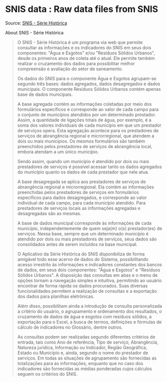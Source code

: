 # SNIS data : Raw data files from SNIS

Source: [SNIS - Série Histórica](http://app4.mdr.gov.br/serieHistorica/)

About SNIS - Série Histórica

> O SNIS - Série Histórica é um programa via web que permite consultar as informações e os indicadores do SNIS em seus dois componentes: "Água e Esgotos" e/ou "Resíduos Sólidos Urbanos", desde os primeiros anos de coleta até o atual. Ele permite também realizar o cruzamento dos dados para possibilitar melhor compreensão e avaliação do setor de saneamento.
>
> Os dados do SNIS para o componente Água e Esgotos agrupam-se segundo três bases: dados agregados, dados desagregados e dados municipais. O componente Resíduos Sólidos Urbanos contém apenas base de dados municipais.
>
> A base agregada contém as informações coletadas por meio dos formulários específicos e corresponde ao valor de cada campo para o conjunto de municípios atendidos por um determinado prestador. Assim, a quantidade de ligações totais de água, por exemplo, é a soma dos valores individuais de cada município em que um prestador de serviços opera. Esta agregação acontece para os prestadores de serviços de abrangência regional e microrregional, que atendem a dois ou mais municípios. Os mesmos formulários são também preenchidos pelos prestadores de serviços de abrangência local, embora atendam a um único município.
>
> Sendo assim, quando um município é atendido por dois ou mais prestadores de serviços é possível acessar tanto os dados agregados do município quanto os dados de cada prestador que nele atua.
>
> A base desagregada se aplica aos prestadores de serviços de abrangência regional e microrregional. Ela contém as informações preenchidas pelos prestadores de serviços em formulários específicos para dados desagregados, e corresponde ao valor individual de cada campo, para cada município atendido. Para prestadores de serviços locais as informações agregadas e desagregadas são as mesmas.
>
> A base de dados municipal corresponde às informações de cada município, independentemente de quem seja(m) o(s) prestador(es) de serviços. Nessa base, sempre que um determinado município é atendido por dois ou mais prestadores de serviços, seus dados são consolidados antes de serem incluídos na base municipal.
>
> O Aplicativo da Série Histórica do SNIS disponibiliza de forma amigável todo esse acervo de dados do Sistema, possibilitando acesso irrestrito às informações e indicadores constantes dos bancos de dados, em seus dois componentes: "Água e Esgotos" e "Resíduos Sólidos Urbanos". A disposição das consultas em abas e o menu de opções tornam a navegação simples e intuitiva, permitindo ao usuário encontrar de forma rápida os dados procurados. Suas diversas funcionalidades permitem a realização de consultas e a exportação dos dados para planilhas eletrônicas.
>
> Além disso, possibilitam ainda a introdução de consulta personalizada a critério do usuário, o agrupamento e ordenamento dos resultados, o cruzamento de dados de água e esgotos com resíduos sólidos, a exportação para o Excel, a busca de termos, definições e fórmulas de cálculo de indicadores no Glossário, dentre outros.
>
> As consultas podem ser realizadas segundo diferentes critérios de entrada, tais como Ano de referência, Tipo de serviço, Abrangência, Natureza jurídica, Informação ou Indicador, Região Geográfica, Estado ou Município e, ainda, segundo o nome do prestador de serviços. Em todas as situações de agrupamento são fornecidas as totalizações para as informações, enquanto que no caso dos indicadores são fornecidas as médias ponderadas cujos cálculos seguem os critérios do SNIS.

